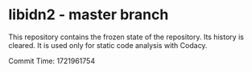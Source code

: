 # libidn2 - master branch

This repository contains the frozen state of the repository.
Its history is cleared. It is used only for static code
analysis with Codacy.

Commit Time: 1721961754